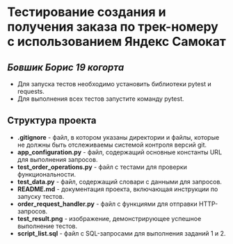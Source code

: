 # Тестирование создания и получения заказа по трек-номеру с использованием Яндекс Самокат 
## _Бовшик Борис 19 когорта_
- Для запуска тестов необходимо установить библиотеки pytest и requests.
- Для выполнения всех тестов запустите команду pytest.

## Структура проекта

* **.gitignore** - файл, в котором указаны директории и файлы, которые не должны быть отслеживаемы системой контроля версий git.
* **app_configuration.py** - файл, содержащий основные константы URL для выполнения запросов.
* **test_order_operations.py** - файл с тестами для проверки функциональности.
* **test_data.py** - файл, содержащий словари с данными для запросов.
* **README.md** - документация проекта, включающая инструкции по запуску тестов.
* **order_request_handler.py** - файл с функциями для отправки HTTP-запросов.
* **test_result.png** - изображение, демонстрирующее успешное выполнение тестов.
* **script_list.sql** - файл с SQL-запросами для выполнения заданий 1 и 2.